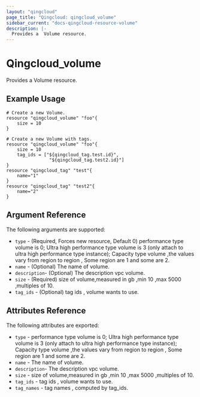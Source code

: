 ```yaml
---
layout: "qingcloud"
page_title: "Qingcloud: qingcloud_volume"
sidebar_current: "docs-qingcloud-resource-volume"
description: |-
  Provides a  Volume resource.
---
```


# Qingcloud\_volume

Provides a  Volume resource.  

## Example Usage

```
# Create a new Volume.
resource "qingcloud_volume" "foo"{
	size = 10
}
```
```
# Create a new Volume with tags.
resource "qingcloud_volume" "foo"{
	size = 10
	tag_ids = ["${qingcloud_tag.test.id}",
				"${qingcloud_tag.test2.id}"]
}
resource "qingcloud_tag" "test"{
	name="1"
}
resource "qingcloud_tag" "test2"{
	name="2"
}
```
## Argument Reference

The following arguments are supported:

* `type` - (Required, Forces new resource, Default 0) performance type volume is 0;
                                           					Ultra high performance type volume is 3 (only attach to ultra high performance type instance);
                                           					Capacity type volume ,the values vary from region to region , Some region are 1 and some are 2.
* `name` - (Optional) The name of volume.
* `description`- (Optional) The description vpc volume.
* `size` - (Required) size of volume,measured in gb ,min 10 ,max 5000 ,multiples of 10.                                                  
* `tag_ids` - (Optional) tag ids , volume wants to use.
## Attributes Reference

The following attributes are exported:

* `type` - performance type volume is 0;
           Ultra high performance type volume is 3 (only attach to ultra high performance type instance);
           Capacity type volume ,the values vary from region to region , Some region are 1 and some are 2.
* `name` - The name of volume.
* `description`- The description vpc volume.
* `size` - size of volume,measured in gb ,min 10 ,max 5000 ,multiples of 10.                                                  
* `tag_ids` - tag ids , volume wants to use.
* `tag_names` - tag names , computed by tag_ids.
